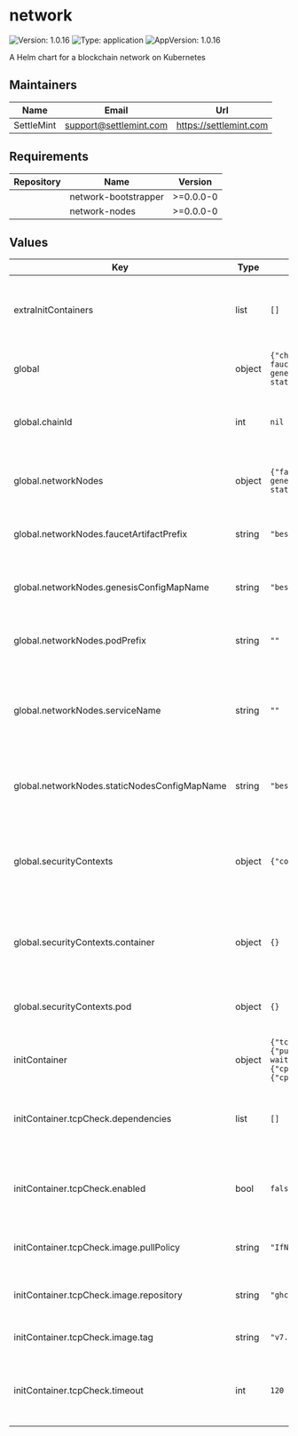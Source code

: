 # network

![Version: 1.0.16](https://img.shields.io/badge/Version-1.0.16-informational?style=flat-square) ![Type: application](https://img.shields.io/badge/Type-application-informational?style=flat-square) ![AppVersion: 1.0.16](https://img.shields.io/badge/AppVersion-1.0.16-informational?style=flat-square)

A Helm chart for a blockchain network on Kubernetes

## Maintainers

| Name | Email | Url |
| ---- | ------ | --- |
| SettleMint | <support@settlemint.com> | <https://settlemint.com> |

## Requirements

| Repository | Name | Version |
|------------|------|---------|
|  | network-bootstrapper | >=0.0.0-0 |
|  | network-nodes | >=0.0.0-0 |

## Values

| Key | Type | Default | Description |
|-----|------|---------|-------------|
| extraInitContainers | list | `[]` | Additional init containers appended verbatim to each workload. |
| global | object | `{"chainId":null,"networkNodes":{"faucetArtifactPrefix":"besu-faucet","genesisConfigMapName":"besu-genesis","podPrefix":"","serviceName":"","staticNodesConfigMapName":"besu-static-nodes"},"securityContexts":{"container":{},"pod":{}}}` | Global configuration shared across subcharts. |
| global.chainId | int | `nil` | Chain ID applied when charts omit explicit overrides. |
| global.networkNodes | object | `{"faucetArtifactPrefix":"besu-faucet","genesisConfigMapName":"besu-genesis","podPrefix":"","serviceName":"","staticNodesConfigMapName":"besu-static-nodes"}` | Defaults consumed by Besu network node workloads. |
| global.networkNodes.faucetArtifactPrefix | string | `"besu-faucet"` | Prefix used for faucet ConfigMaps and Secrets. |
| global.networkNodes.genesisConfigMapName | string | `"besu-genesis"` | ConfigMap name storing the generated genesis.json artifact. |
| global.networkNodes.podPrefix | string | `""` | StatefulSet prefix used for validator pod hostnames. |
| global.networkNodes.serviceName | string | `""` | Kubernetes Service name fronting validator pods to align bootstrapper static-nodes output. |
| global.networkNodes.staticNodesConfigMapName | string | `"besu-static-nodes"` | ConfigMap name storing static-nodes.json entries. |
| global.securityContexts | object | `{"container":{},"pod":{}}` | Shared pod- and container-level security contexts applied when subcharts omit explicit overrides. |
| global.securityContexts.container | object | `{}` | Container security context inherited by subcharts when set. |
| global.securityContexts.pod | object | `{}` | Pod security context inherited by subcharts when set. |
| initContainer | object | `{"tcpCheck":{"dependencies":[],"enabled":false,"image":{"pullPolicy":"IfNotPresent","repository":"ghcr.io/settlemint/btp-waitforit","tag":"v7.7.10"},"resources":{"limits":{"cpu":"100m","memory":"64Mi"},"requests":{"cpu":"10m","memory":"32Mi"}},"timeout":120}}` | Init container configuration shared by subcharts. |
| initContainer.tcpCheck.dependencies | list | `[]` | TCP dependencies expressed as name/endpoint pairs (host:port). |
| initContainer.tcpCheck.enabled | bool | `false` | Enable the TCP dependency check init container by default. |
| initContainer.tcpCheck.image.pullPolicy | string | `"IfNotPresent"` | Image pull policy for the tcp-check init container. |
| initContainer.tcpCheck.image.repository | string | `"ghcr.io/settlemint/btp-waitforit"` | OCI image hosting the tcp-check utility. |
| initContainer.tcpCheck.image.tag | string | `"v7.7.10"` | Image tag for the tcp-check utility. |
| initContainer.tcpCheck.timeout | int | `120` | Timeout in seconds applied to each dependency probe. |
